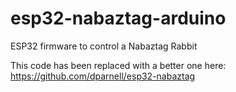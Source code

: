 # esp32-nabaztag-arduino
ESP32 firmware to control a Nabaztag Rabbit

This code has been replaced with a better one here: https://github.com/dparnell/esp32-nabaztag
